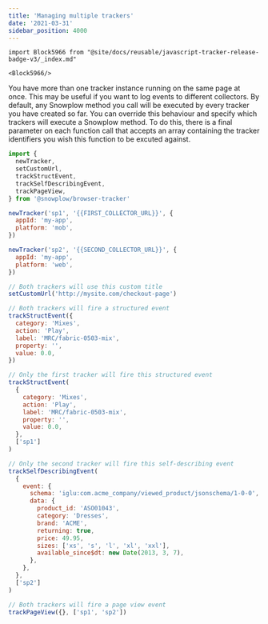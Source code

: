 ```yaml
---
title: 'Managing multiple trackers'
date: '2021-03-31'
sidebar_position: 4000
---
```


```mdx-code-block
import Block5966 from "@site/docs/reusable/javascript-tracker-release-badge-v3/_index.md"

<Block5966/>
```

You have more than one tracker instance running on the same page at once. This may be useful if you want to log events to different collectors. By default, any Snowplow method you call will be executed by every tracker you have created so far. You can override this behaviour and specify which trackers will execute a Snowplow method. To do this, there is a final parameter on each function call that accepts an array containing the tracker identifiers you wish this function to be excuted against.

```javascript
import {
  newTracker,
  setCustomUrl,
  trackStructEvent,
  trackSelfDescribingEvent,
  trackPageView,
} from '@snowplow/browser-tracker'

newTracker('sp1', '{{FIRST_COLLECTOR_URL}}', {
  appId: 'my-app',
  platform: 'mob',
})

newTracker('sp2', '{{SECOND_COLLECTOR_URL}}', {
  appId: 'my-app',
  platform: 'web',
})

// Both trackers will use this custom title
setCustomUrl('http://mysite.com/checkout-page')

// Both trackers will fire a structured event
trackStructEvent({
  category: 'Mixes',
  action: 'Play',
  label: 'MRC/fabric-0503-mix',
  property: '',
  value: 0.0,
})

// Only the first tracker will fire this structured event
trackStructEvent(
  {
    category: 'Mixes',
    action: 'Play',
    label: 'MRC/fabric-0503-mix',
    property: '',
    value: 0.0,
  },
  ['sp1']
)

// Only the second tracker will fire this self-describing event
trackSelfDescribingEvent(
  {
    event: {
      schema: 'iglu:com.acme_company/viewed_product/jsonschema/1-0-0',
      data: {
        product_id: 'ASO01043',
        category: 'Dresses',
        brand: 'ACME',
        returning: true,
        price: 49.95,
        sizes: ['xs', 's', 'l', 'xl', 'xxl'],
        available_since$dt: new Date(2013, 3, 7),
      },
    },
  },
  ['sp2']
)

// Both trackers will fire a page view event
trackPageView({}, ['sp1', 'sp2'])
```
